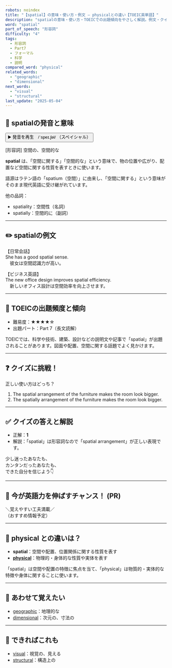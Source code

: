 ```yaml
---
robots: noindex
title: "【spatial】の意味・使い方・例文 ― physicalとの違い【TOEIC英単語】"
description: "spatialの意味・使い方・TOEICでの出題傾向をやさしく解説。例文・クイズ付きでphysicalとの違いもわかりやすく学べます。"
word: "spatial"
part_of_speech: "形容詞"
difficulty: "4"
tags:
  - 形容詞
  - Part7
  - フォーマル
  - 科学
  - 説明
compared_word: "physical"
related_words:
  - "geographic"
  - "dimensional"
next_words:
  - "visual"
  - "structural"
last_update: "2025-05-04"
---
```


## 🔰 spatialの発音と意味

<button class="play-audio" onclick="playTTS('spatial')">
  <span class="play-audio-main">
    ▶️ 発音を再生　/ˈspeɪ.ʃəl/
  </span>
  <span class="play-audio-sub">
    （スペイシャル）
  </span>
</button>

[形容詞] 空間の、空間的な

**spatial** は、「空間に関する」「空間的な」という意味で、物の位置や広がり、配置など空間に関する性質を表すときに使います。

語源はラテン語の「spatium（空間）」に由来し、「空間に関する」という意味がそのまま現代英語に受け継がれています。

他の品詞：  
- spatiality：空間性（名詞）
- spatially：空間的に（副詞）

---

## ✏️ spatialの例文

【日常会話】  
She has a good spatial sense.  
　彼女は空間認識力が高い。

【ビジネス英語】  
The new office design improves spatial efficiency.  
　新しいオフィス設計は空間効率を向上させます。

---

## 🎯 TOEICの出題頻度と傾向

- 難易度：★★★★☆
- 出題パート：Part 7（長文読解）

TOEICでは、科学や技術、建築、設計などの説明文や記事で「spatial」が出題されることがあります。図面や配置、空間に関する話題でよく見かけます。

---

## ❓ クイズに挑戦！

正しい使い方はどっち？

1. The spatial arrangement of the furniture makes the room look bigger.  
2. The spatially arrangement of the furniture makes the room look bigger.

---

## ✅ クイズの答えと解説

- 正解：**1**
- 解説：「spatial」は形容詞なので「spatial arrangement」が正しい表現です。

少し迷ったあなたも、  
カンタンだったあなたも、  
できた自分を信じよう👇️

---

## 🚀 今が英語力を伸ばすチャンス！ (PR)

<div class="info-center">
＼覚えやすい工夫満載／<br>  
（おすすめ情報予定）
</div>

---

## 🤔  physical との違いは？

- **spatial**：空間や配置、位置関係に関する性質を表す
- **[physical](/physical)**：物理的・身体的な性質や実体を表す

「spatial」は空間や配置の特徴に焦点を当て、「physical」は物質的・実体的な特徴や身体に関することに使います。

---

## 🧩 あわせて覚えたい

- [geographic](/geographic)：地理的な
- [dimensional](/dimensional)：次元の、寸法の

---

## 📖 できればこれも

- [visual](/visual)：視覚の、見える
- [structural](/structural)：構造上の

<!-- cvid: aid49_bid29 -->
